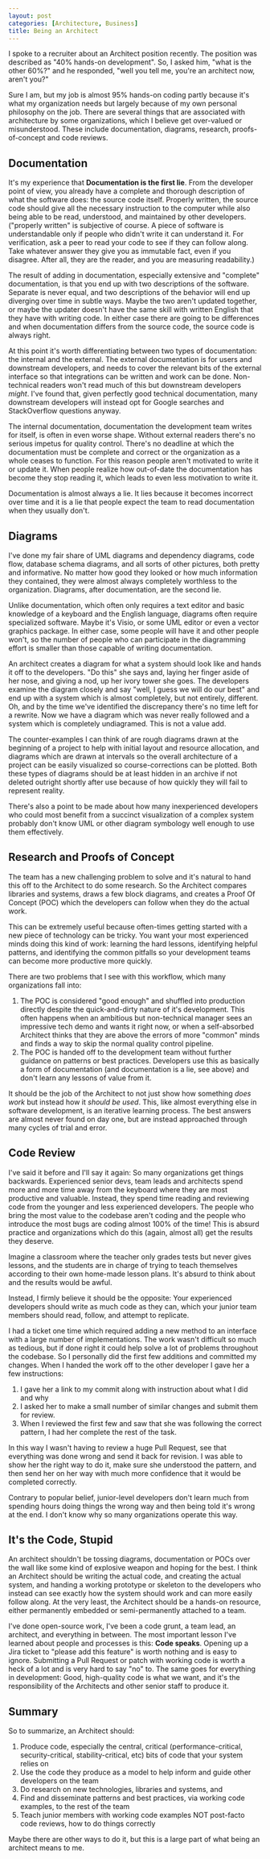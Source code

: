 ```yaml
---
layout: post
categories: [Architecture, Business]
title: Being an Architect
---
```


I spoke to a recruiter about an Architect position recently. The position was described as "40% hands-on development". So, I asked him, "what is the other 60%?" and he responded, "well you tell me, you're an architect now, aren't you?"

Sure I am, but my job is almost 95% hands-on coding partly because it's what my organization needs but largely because of my own personal philosophy on the job. There are several things that are associated with architecture by some organizations, which I believe get over-valued or misunderstood. These include documentation, diagrams, research, proofs-of-concept and code reviews.

## Documentation

It's my experience that **Documentation is the first lie**. From the developer point of view, you already have a complete and thorough description of what the software does: the source code itself. Properly written, the source code should give all the necessary instruction to the computer while also being able to be read, understood, and maintained by other developers. ("properly written" is subjective of course. A piece of software is understandable only if people who didn't write it can understand it. For verification, ask a peer to read your code to see if they can follow along. Take whatever answer they give you as immutable fact, even if you disagree. After all, they are the reader, and you are measuring readability.)

The result of adding in documentation, especially extensive and "complete" documentation, is that you end up with two descriptions of the software. Separate is never equal, and two descriptions of the behavior will end up diverging over time in subtle ways. Maybe the two aren't updated together, or maybe the updater doesn't have the same skill with written English that they have with writing code. In either case there are going to be differences and when documentation differs from the source code, the source code is always right.

At this point it's worth differentiating between two types of documentation: the internal and the external. The external documentation is for users and downstream developers, and needs to cover the relevant bits of the external interface so that integrations can be written and work can be done. Non-technical readers won't read much of this but downstream developers *might*. I've found that, given perfectly good technical documentation, many downstream developers will instead opt for Google searches and StackOverflow questions anyway.

The internal documentation, documentation the development team writes for itself, is often in even worse shape. Without external readers there's no serious impetus for quality control. There's no deadline at which the documentation must be complete and correct or the organization as a whole ceases to function. For this reason people aren't motivated to write it or update it. When people realize how out-of-date the documentation has become they stop reading it, which leads to even less motivation to write it.

Documentation is almost always a lie. It lies because it becomes incorrect over time and it is a lie that people expect the team to read documentation when they usually don't.

## Diagrams

I've done my fair share of UML diagrams and dependency diagrams, code flow, database schema diagrams, and all sorts of other pictures, both pretty and informative. No matter how good they looked or how much information they contained, they were almost always completely worthless to the organization. Diagrams, after documentation, are the second lie.

Unlike documentation, which often only requires a text editor and basic knowledge of a keyboard and the English language, diagrams often require specialized software. Maybe it's Visio, or some UML editor or even a vector graphics package. In either case, some people will have it and other people won't, so the number of people who can participate in the diagramming effort is smaller than those capable of writing documentation.

An architect creates a diagram for what a system should look like and hands it off to the developers. "Do this" she says and, laying her finger aside of her nose, and giving a nod, up her ivory tower she goes. The developers examine the diagram closely and say "well, I guess we will do our best" and end up with a system which is almost completely, but not entirely, different. Oh, and by the time we've identified the discrepancy there's no time left for a rewrite. Now we have a diagram which was never really followed and a system which is completely undiagramed. This is not a value add.

The counter-examples I can think of are rough diagrams drawn at the beginning of a project to help with initial layout and resource allocation, and diagrams which are drawn at intervals so the overall architecture of a project can be easily visualized so course-corrections can be plotted. Both these types of diagrams should be at least hidden in an archive if not deleted outright shortly after use because of how quickly they will fail to represent reality.

There's also a point to be made about how many inexperienced developers who could most benefit from a succinct visualization of a complex system probably don't know UML or other diagram symbology well enough to use them effectively.

## Research and Proofs of Concept

The team has a new challenging problem to solve and it's natural to hand this off to the Architect to do some research. So the Architect compares libraries and systems, draws a few block diagrams, and creates a Proof Of Concept (POC) which the developers can follow when they do the actual work.

This can be extremely useful because often-times getting started with a new piece of technology can be tricky. You want your most experienced minds doing this kind of work: learning the hard lessons, identifying helpful patterns, and identifying the common pitfalls so your development teams can become more productive more quickly.

There are two problems that I see with this workflow, which many organizations fall into:

1. The POC is considered "good enough" and shuffled into production directly despite the quick-and-dirty nature of it's development. This often happens when an ambitious but non-technical manager sees an impressive tech demo and wants it right now, or when a self-absorbed Architect thinks that they are above the errors of more "common" minds and finds a way to skip the normal quality control pipeline.
1. The POC is handed off to the development team without further guidance on patterns or best practices. Developers use this as basically a form of documentation (and documentation is a lie, see above) and don't learn any lessons of value from it.

It should be the job of the Architect to not just show how something *does work* but instead how it *should be used*. This, like almost everything else in software development, is an iterative learning process. The best answers are almost never found on day one, but are instead approached through many cycles of trial and error.

## Code Review

I've said it before and I'll say it again: So many organizations get things backwards. Experienced senior devs, team leads and architects spend more and more time away from the keyboard where they are most productive and valuable. Instead, they spend time reading and reviewing code from the younger and less experienced developers. The people who bring the most value to the codebase aren't coding and the people who introduce the most bugs are coding almost 100% of the time! This is absurd practice and organizations which do this (again, almost all) get the results they deserve.

Imagine a classroom where the teacher only grades tests but never gives lessons, and the students are in charge of trying to teach themselves according to their own home-made lesson plans. It's absurd to think about and the results would be awful.

Instead, I firmly believe it should be the opposite: Your experienced developers should write as much code as they can, which your junior team members should read, follow, and attempt to replicate.

I had a ticket one time which required adding a new method to an interface with a large number of implementations. The work wasn't difficult so much as tedious, but if done right it could help solve a lot of problems throughout the codebase. So I personally did the first few additions and committed my changes. When I handed the work off to the other developer I gave her a few instructions:

1. I gave her a link to my commit along with instruction about what I did and why
1. I asked her to make a small number of similar changes and submit them for review.
1. When I reviewed the first few and saw that she was following the correct pattern, I had her complete the rest of the task.

In this way I wasn't having to review a huge Pull Request, see that everything was done wrong and send it back for revision. I was able to show her the right way to do it, make sure she understood the pattern, and then send her on her way with much more confidence that it would be completed correctly.

Contrary to popular belief, junior-level developers don't learn much from spending hours doing things the wrong way and then being told it's wrong at the end. I don't know why so many organizations operate this way.

## It's the Code, Stupid

An architect shouldn't be tossing diagrams, documentation or POCs over the wall like some kind of explosive weapon and hoping for the best. I think an Architect should be writing the actual code, and creating the actual system, and handing a working prototype or skeleton to the developers who instead can see exactly how the system should work and can more easily follow along. At the very least, the Architect should be a hands-on resource, either permanently embedded or semi-permanently attached to a team.

I've done open-source work, I've been a code grunt, a team lead, an architect, and everything in between. The most important lesson I've learned about people and processes is this: **Code speaks**. Opening up a Jira ticket to "please add this feature" is worth nothing and is easy to ignore. Submitting a Pull Request or patch with working code is worth a heck of a lot and is very hard to say "no" to. The same goes for everything in development: Good, high-quality code is what we want, and it's the responsibility of the Architects and other senior staff to produce it.

## Summary

So to summarize, an Architect should:

1. Produce code, especially the central, critical (performance-critical, security-critical, stability-critical, etc) bits of code that your system relies on
1. Use the code they produce as a model to help inform and guide other developers on the team
1. Do research on new technologies, libraries and systems, and
1. Find and disseminate patterns and best practices, via working code examples, to the rest of the team
1. Teach junior members with working code examples NOT post-facto code reviews, how to do things correctly

Maybe there are other ways to do it, but this is a large part of what being an architect means to me.
